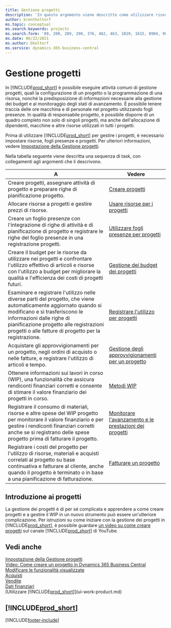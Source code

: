 ```yaml
---
title: Gestione progetti
description: 'In questo argomento viene descritto come utilizzare risorse, fogli presenze e progetti per gestire budget.'
author: brentholtorf
ms.topic: conceptual
ms.search.keywords: projects
ms.search.form: '89, 200, 289, 290, 376, 462, 463, 1029, 1615, 8904, 9014, 9015'
ms.date: 06/22/2021
ms.author: bholtorf
ms.service: dynamics-365-business-central
---
```

# Gestione progetti

In [!INCLUDE[prod_short](includes/prod_short.md)] è possibile eseguire attività comuni di gestione progetti, quali la configurazione di un progetto o la programmazione di una risorsa, nonché la predisposizione di informazioni necessarie alla gestione dei budget e al monitoraggio degli stati di avanzamento. È possibile tenere traccia delle ore macchina e di personale nel progetto utilizzando fogli presenze. In qualità di responsabile progetto, è possibile disporre di un quadro completo non solo di singoli progetti, ma anche dell'allocazione di dipendenti, macchine e altre risorse utilizzati in tutti i progetti.

Prima di utilizzare [!INCLUDE[prod_short](includes/prod_short.md)] per gestire i progetti, è necessario impostare risorse, fogli presenze e progetti. Per ulteriori informazioni, vedere [Impostazione della Gestione progetti](projects-setup-projects.md).  

Nella tabella seguente viene descritta una sequenza di task, con collegamenti agli argomenti che li descrivono.

| A | Vedere |
| --- | --- |
| Creare progetti, assegnare attività di progetto e preparare righe di pianificazione progetto. |[Creare progetti](projects-how-create-jobs.md) |
| Allocare risorse a progetti e gestire prezzi di risorse. |[Usare risorse per i progetti](projects-how-use-resources.md) |
| Creare un foglio presenze con l'integrazione di righe di attività e di pianificazione di progetto e registrare le righe del foglio presenze in una registrazione progetti. |[Utilizzare fogli presenze per progetti](projects-how-use-time-sheets.md) |
| Creare il budget per le risorse da utilizzare nei progetti e confrontare l'utilizzo effettivo di articoli e risorse con l'utilizzo a budget per migliorare la qualità e l'efficienza dei costi di progetti futuri. |[Gestione dei budget dei progetti](projects-how-manage-budgets.md) |
| Esaminare e registrare l'utilizzo nelle diverse parti del progetto, che viene automaticamente aggiornato quando si modificano e si trasferiscono le informazioni dalle righe di pianificazione progetto alle registrazioni progetti o alle fatture di progetto per la registrazione. |[Registrare l'utilizzo per progetti](projects-how-record-job-usage.md) |
| Acquistare gli approvvigionamenti per un progetto, negli ordini di acquisto o nelle fatture, e registrare l'utilizzo di articoli e tempo. |[Gestione degli approvvigionamenti per un progetto](projects-how-manage-project-supplies.md) |
| Ottenere informazioni sui lavori in corso (WIP), una funzionalità che assicura rendiconti finanziari corretti e consente di stimare il valore finanziario dei progetti in corso. |[Metodi WIP](projects-understanding-wip.md) |
| Registrare il consumo di materiali, risorse e altre spese del WIP progetto per monitorare il valore finanziario e per gestire i rendiconti finanziari corretti anche se si registrano delle spese progetto prima di fatturare il progetto. |[Monitorare l'avanzamento e le prestazioni dei progetti](projects-how-monitor-progress-performance.md) |
| Registrare i costi del progetto per l'utilizzo di risorse, materiali e acquisti correlati al progetto su base continuativa e fatturare al cliente, anche quando il progetto è terminato o in base a una pianificazione di fatturazione. |[Fatturare un progetto](projects-how-invoice-jobs.md) |

## Introduzione ai progetti

La gestione dei progetti è di per sé complicata e apprendere a come creare progetti e a gestire il WIP in un nuovo strumento può essere un'ulteriore complicazione. Per istruzioni su come iniziare con la gestione dei progetti in [!INCLUDE[prod_short](includes/prod_short.md)], è possibile guardare [un video su come creare progetti](https://www.youtube.com/watch?v=VqaPWr7BWmw) sul canale [!INCLUDE[prod_short](includes/prod_short.md)] di YouTube.  

## Vedi anche

[Impostazione della Gestione progetti](projects-setup-projects.md)  
[Video: Come creare un progetto in Dynamics 365 Business Central](https://www.youtube.com/watch?v=VqaPWr7BWmw)  
[Modificare le funzionalità visualizzate](ui-experiences.md)  
[Acquisti](purchasing-manage-purchasing.md)  
[Vendite](sales-manage-sales.md)  
[Dati finanziari](finance.md)  
[Utilizzare [!INCLUDE[prod_short](includes/prod_short.md)]](ui-work-product.md)  

## [!INCLUDE[prod_short](includes/free_trial_md.md)]  

[!INCLUDE[footer-include](includes/footer-banner.md)]